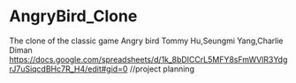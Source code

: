 # AngryBird_Clone
The clone of the classic game Angry bird
Tommy Hu,Seungmi Yang,Charlie Diman
https://docs.google.com/spreadsheets/d/1k_8bDICCrL5MFY8sFmWVlR3YdgrJ7uSiqcdBHc7R_H4/edit#gid=0 //project planning
